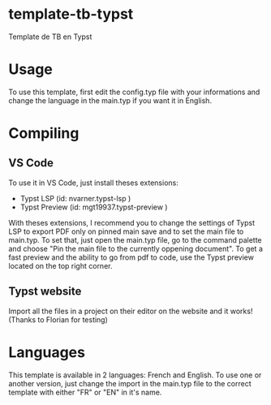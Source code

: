 # template-tb-typst
Template de TB en Typst

# Usage

To use this template, first edit the config.typ file with your informations and change the language in the main.typ if you want it in English.

# Compiling

## VS Code

To use it in VS Code, just install theses extensions:
- Typst LSP (id: nvarner.typst-lsp )
- Typst Preview (id: mgt19937.typst-preview )

With theses extensions, I recommend you to change the settings of Typst LSP to export PDF only on pinned main save and to set the main file to main.typ. To set that, just open the main.typ file, go to the command palette and choose
"Pin the main file to the currently oppening document".
To get a fast preview and the ability to go from pdf to code, use the Typst preview located on the top right corner.

## Typst website

Import all the files in a project on their editor on the website and it works! (Thanks to Florian for testing)

# Languages

This template is available in 2 languages: French and English. To use one or another version, just change the import in the main.typ file to the correct template with either "FR" or "EN" in it's name.